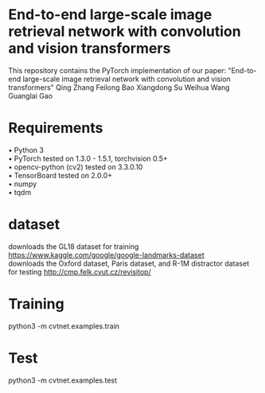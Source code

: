 # End-to-end large-scale image retrieval network with convolution and vision transformers
This repository contains the PyTorch implementation of our paper: "End-to-end large-scale image retrieval network with convolution and vision transformers" Qing Zhang Feilong Bao Xiangdong Su Weihua Wang Guanglai Gao

# Requirements
•	Python 3  
•	PyTorch tested on 1.3.0 - 1.5.1, torchvision 0.5+  
•	opencv-python (cv2) tested on 3.3.0.10  
•	TensorBoard tested on 2.0.0+  
•	numpy  
•	tqdm  

# dataset

downloads the GL18 dataset for training https://www.kaggle.com/google/google-landmarks-dataset  
downloads the Oxford dataset, Paris dataset, and R-1M distractor dataset for testing http://cmp.felk.cvut.cz/revisitop/

# Training

python3 -m cvtnet.examples.train

# Test

python3 -m cvtnet.examples.test
